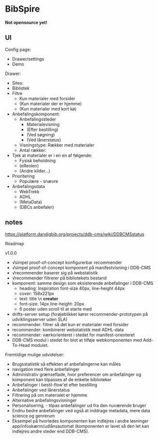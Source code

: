# BibSpire
**Not opensource yet!**

## UI

Config page:

- Drawer/settings
- Demo

Drawer:

- Sites:
- Bibliotek
- Filtre
    - Kun materialer med forsider
    - (Kun materialer der er hjemme)
    - (Kun materialer med kort kø)
- Anbefalingskomponent:
    - Anbefalingssteder
        - Materialevisning
        - (Efter bestilling)
        - (Ved søgning)
        - (Ved lånerstatus)
    - Visningstype: Rækker med materialer
    - Antal rækker: 
- Tjek at materialer er i en en af følgende:
    - Fysisk beholdning
    - (eReolen)
    - (Andre kilder...)
- Prioritering
    - Populære - snævre
- Anbefalingsdata
    - WebTrekk
    - ADHL
    - (MetaData)
    - (DBCs anbefaler)

## notes
https://platform.dandigbib.org/projects/ddb-cms/wiki/DDBCMSstatus

Roadmap

v1.0.0

- √simpel proof-of-concept konfigurerbar recommender
- √simpel proof-of-concept komponent på manifestvisning i DDB-CMS
- √recommender baserer sig på webstatistik
- √recommender filtrerer på bibliotekets bestand
- komponent: samme design som eksisterende anbefalinger i DDB-CMS
    - heading: Inspiration font-size 40px, line-height 44px
    - cover: 158x221px
    - text: title \n **creator**
    - font-size: 14px line-height: 20px 
    - 6 poster uden scroll til at starte med
- drifts-server setup (forøjeblikket kører recommender-prototypen på udviklingsserver uden SLA)
- recommender: filtrer så det kun er materialer med forsider
- recommender: kombinerer webstatistik med ADHL-data
- recommender: værkorienteret i stedet for manifest-orienteret
- DDB-CMS modul i stedet for blot at tilføje webkomponenten med Add-To-Head modulet.

Fremtidige mulige udvidelser:

- Brugsstatistik så effekten af anbefalingerne kan måles
- navigation med flere anbefalinger
- Administrativ grænseflade, hvor preferencer om anbefalinger og komponent kan tilpasses af de enkelte biblioteker
- Anbefalinger i bestil-flow'et efter bestilling
- Anbefalinger ved lånerstatus
- Filtrering på om materialet er hjemme
- Alternative anbefalingsvisninger
- Personalisering, - tilpas anbefalinger ud fra den nuværende bruger
- Endnu bedre anbefalinger ved også at inddrage metadata, mere data science og genrerum
- Eksempel på hvorledes komponenten kan indlejres i andre løsninger app/infoskærm/udlånsautomat (komponenten er lavet så den let kan indlejres andre steder end DDB-CMS).
